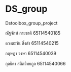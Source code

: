# DS_group
Dstoolbox_group_project

ณัฐจักษ์  กายชาติ  65114540185

ดวงตะวัน สิ่งส่า 65114540215

กฤษฎา วงษา 65114540039

กุลธิดา สถิตวิทยกูล  65114540066

